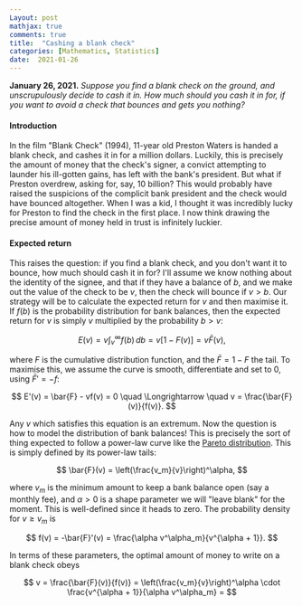 ```yaml
---
Layout: post
mathjax: true
comments: true
title:  "Cashing a blank check"
categories: [Mathematics, Statistics]
date:  2021-01-26
---
```


**January 26, 2021.** *Suppose you find a blank check on the ground,
  and unscrupulously decide to cash it in. How much should you cash it
  in for, if you want to avoid a check that bounces and gets you nothing?*

#### Introduction

In the film "Blank Check" (1994), 11-year old Preston Waters is
handed a blank check, and cashes it in for a million dollars.
Luckily, this is precisely the amount of money that the check's
signer, a convict attempting to launder his ill-gotten gains, has left
with the bank's president.
But what if Preston overdrew, asking for, say, $10$ billion?
This would probably have raised the suspicions of the complicit
bank president and the check would have bounced altogether.
When I was a kid, I thought it was incredibly lucky for Preston to
find the check in the first place.
I now think drawing the precise amount of money held in trust is
infinitely luckier.

#### Expected return

This raises the question: if you find a blank check, and you don't
want it to bounce, how much should cash it in for?
I'll assume we know nothing about the identity of the signee, and that
if they have a balance of $b$, and we make out the value of the check
to be $v$, then the check will bounce if $v > b$.
Our strategy will be to calculate the expected return for $v$ and then
maximise it.
If $f(b)$ is the probability distribution for bank balances, then the
expected return for $v$ is simply $v$ multiplied by the probability $b> v$:

$$
E(v) = v \int_v^\infty f(b) \, db = v[1 - F(v)] = v \bar{F}(v),
$$

where $F$ is the cumulative distribution function, and the $\bar{F} =
1 -F$ the tail.
To maximise this, we assume the curve is smooth, differentiate and set
to $0$, using $\bar{F}' = -f$:

$$
E'(v) = \bar{F} - vf(v) = 0 \quad \Longrightarrow \quad  v = \frac{\bar{F}(v)}{f(v)}.
$$

Any $v$ which satisfies this equation is an extremum.
Now the question is how to model the distribution of bank balances!
This is precisely the sort of thing expected to follow a power-law
curve like the
[Pareto distribution](https://en.wikipedia.org/wiki/Pareto_distribution).
This is simply defined by its power-law tails:

$$
\bar{F}(v) = \left(\frac{v_m}{v}\right)^\alpha,
$$

where $v_m$ is the minimum amount to keep a bank balance open (say a
monthly fee), and $\alpha > 0$ is a shape parameter we will "leave blank" for the moment.
This is well-defined since it heads to zero.
The probability density for $v \geq v_m$ is

$$
f(v) = -\bar{F}'(v) = \frac{\alpha v^\alpha_m}{v^{\alpha + 1}}.
$$

In terms of these parameters, the optimal amount of money to write on
a blank check obeys

$$
v = \frac{\bar{F}(v)}{f(v)} = \left(\frac{v_m}{v}\right)^\alpha \cdot
\frac{v^{\alpha + 1}}{\alpha v^\alpha_m} = 
$$
